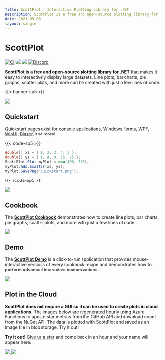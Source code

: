 ```yaml
---
Title: ScottPlot - Interactive Plotting Library for .NET
Description: ScottPlot is a free and open-source plotting library for .NET that makes it easy to interactively display large datasets. Line plots, bar charts, pie graphs, scatter plots, and more can be created with just a few lines of code.
date: 2021-09-06
layout: single
---
```


<h1 class='border-0 mt-4 mb-0'>ScottPlot</h1>

[![CI](https://github.com/ScottPlot/ScottPlot/actions/workflows/ci.yaml/badge.svg)](https://github.com/ScottPlot/ScottPlot/actions/workflows/ci.yaml)
[![](https://img.shields.io/nuget/dt/scottplot?color=004880&label=Downloads&logo=NuGet)](https://www.nuget.org/packages/ScottPlot/)
[![](https://img.shields.io/nuget/vpre/scottplot?color=%23004880&label=NuGet&logo=nuget)](https://www.nuget.org/packages/ScottPlot/)
[![Discord](https://badgen.net/discord/members/Dru6fnY2UX?icon=discord&color=5562ea&label=Discord)](https://scottplot.net/discord/)

**ScottPlot is a free and open-source plotting library for .NET** that makes it easy to interactively display large datasets. Line plots, bar charts, pie graphs, scatter plots, and more can be created with just a few lines of code.

{{< banner-sp5 >}}

<a href='cookbook'>
  <img src='/images/scottplot.gif' class="d-block mx-auto my-5" />
</a>

## Quickstart 

Quickstart pages exist for [console applications](/quickstart/console/), [Windows Forms](/quickstart/winforms/), [WPF](/quickstart/wpf/), [WinUI](/quickstart/winui/), [Blazor](/quickstart/blazor/), and more!

{{< code-sp5 >}}

```cs
double[] xs = { 1, 2, 3, 4, 5 };
double[] ys = { 1, 4, 9, 16, 25 };
ScottPlot.Plot myPlot = new(400, 300);
myPlot.Add.Scatter(xs, ys);
myPlot.SavePng("quickstart.png");
```

{{< /code-sp5 >}}

![](/images/quickstart/scottplot-quickstart-console.png)


## Cookbook

The [**ScottPlot Cookbook**](cookbook/) demonstrates how to create line plots, bar charts, pie graphs, scatter plots, and more with just a few lines of code. 

<a href='cookbook/'>
  <img src='images/cookbook.jpg' class="d-block mx-auto my-5" />
</a>

## Demo

The [**ScottPlot Demo**](demo) is a click-to-run application that provides mouse-interactive versions of every cookbook recipe and demonstrates how to perform advanced interactive customizations.

<a href='demo'>
  <img src='/images/demo/5.0/demo.png' class="d-block mx-auto my-5" />
</a>

## Plot in the Cloud

**ScottPlot does not require a GUI so it can be used to create plots in cloud applications.** The images below are regenerated hourly using Azure Functions to update star metrics from the GitHub API and download count from the NuGet API. The data is plotted with ScottPlot and saved as an image file in blob storage. Try it out!

**Try it out!** [Give us a star](https://github.com/scottplot/scottplot) and come back in an hour and your name will appear here:


<a href="https://stargraph.z20.web.core.windows.net/scottplot-stars.png" target="_blank">
  <img src="https://stargraph.z20.web.core.windows.net/scottplot-stars.png?" class="d-block mx-auto my-5" >
</a>

<a href='https://nugetppt.z20.web.core.windows.net/plots/scottplot.png'>
  <img src='https://nugetppt.z20.web.core.windows.net/plots/scottplot.png' class="d-block mx-auto my-5" >
</a>
